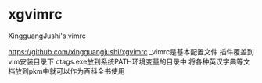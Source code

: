 ﻿# xgvimrc
XingguangJushi's vimrc

https://github.com/xingguangjushi/xgvimrc
_vimrc是基本配置文件
插件覆盖到vim安装目录下
ctags.exe放到系统PATH环境变量的目录中
将各种英汉字典等文档放到pkm中就可以作为百科全书使用
